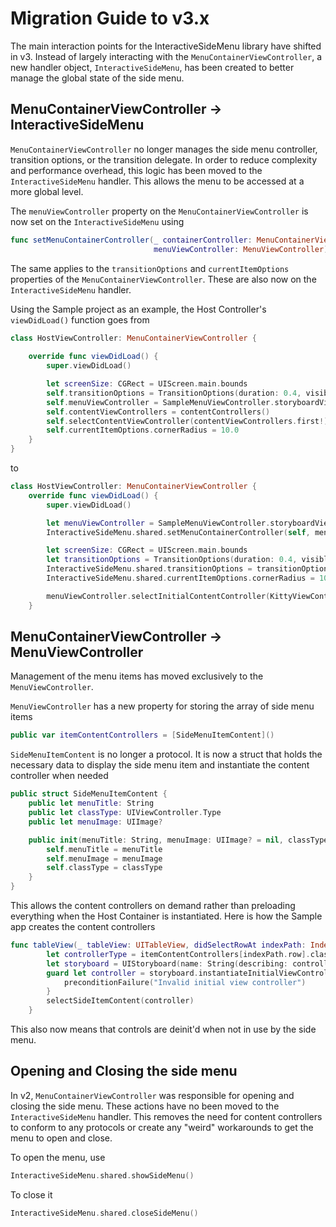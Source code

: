 # Migration Guide to v3.x

The main interaction points for the InteractiveSideMenu library have shifted in v3.  Instead of largely interacting with the `MenuContainerViewController`, a new handler object, `InteractiveSideMenu`, has been created to better manage the global state of the side menu.


## MenuContainerViewController -> InteractiveSideMenu
`MenuContainerViewController` no longer manages the side menu controller, transition options, or the transition delegate.  In order to reduce complexity and performance overhead, this logic has been moved to the `InteractiveSideMenu` handler.  This allows the menu to be accessed at a more global level.

The `menuViewController` property on the `MenuContainerViewController` is now set on the `InteractiveSideMenu` using
```swift
func setMenuContainerController(_ containerController: MenuContainerViewController,
                                menuViewController: MenuViewController)
```

The same applies to the `transitionOptions` and `currentItemOptions` properties of the `MenuContainerViewController`.  These are also now on the `InteractiveSideMenu` handler.

Using the Sample project as an example, the Host Controller's `viewDidLoad()` function goes from
```swift
class HostViewController: MenuContainerViewController {
    
    override func viewDidLoad() {
        super.viewDidLoad()

        let screenSize: CGRect = UIScreen.main.bounds
        self.transitionOptions = TransitionOptions(duration: 0.4, visibleContentWidth: screenSize.width / 6)
        self.menuViewController = SampleMenuViewController.storyboardViewController()
        self.contentViewControllers = contentControllers()
        self.selectContentViewController(contentViewControllers.first!)
        self.currentItemOptions.cornerRadius = 10.0
    }
}
```
to 
```swift
class HostViewController: MenuContainerViewController {
    override func viewDidLoad() {
        super.viewDidLoad()

        let menuViewController = SampleMenuViewController.storyboardViewController()
        InteractiveSideMenu.shared.setMenuContainerController(self, menuViewController: menuViewController)

        let screenSize: CGRect = UIScreen.main.bounds
        let transitionOptions = TransitionOptions(duration: 0.4, visibleContentWidth: screenSize.width / 6)
        InteractiveSideMenu.shared.transitionOptions = transitionOptions
        InteractiveSideMenu.shared.currentItemOptions.cornerRadius = 10.0

        menuViewController.selectInitialContentController(KittyViewController.storyboardViewController())
    }
```

## MenuContainerViewController -> MenuViewController
Management of the menu items has moved exclusively to the `MenuViewController`.

`MenuViewController` has a new property for storing the array of side menu items
```swift
public var itemContentControllers = [SideMenuItemContent]()
```

`SideMenuItemContent` is no longer a protocol. It is now a struct that holds the necessary data to display the side menu item and instantiate the content controller when needed
```swift
public struct SideMenuItemContent {
    public let menuTitle: String
    public let classType: UIViewController.Type
    public let menuImage: UIImage?

    public init(menuTitle: String, menuImage: UIImage? = nil, classType: UIViewController.Type) {
        self.menuTitle = menuTitle
        self.menuImage = menuImage
        self.classType = classType
    }
}
```

This allows the content controllers on demand rather than preloading everything when the Host Container is instantiated.  Here is how the Sample app creates the content controllers
```swift
func tableView(_ tableView: UITableView, didSelectRowAt indexPath: IndexPath) {
        let controllerType = itemContentControllers[indexPath.row].classType
        let storyboard = UIStoryboard(name: String(describing: controllerType.self), bundle: nil)
        guard let controller = storyboard.instantiateInitialViewController() else {
            preconditionFailure("Invalid initial view controller")
        }
        selectSideItemContent(controller)
    }
```

This also now means that controls are deinit'd when not in use by the side menu.

## Opening and Closing the side menu
In v2, `MenuContainerViewController` was responsible for opening and closing the side menu.  These actions have no been moved to the `InteractiveSideMenu` handler.  This removes the need for content controllers to conform to any protocols or create any "weird" workarounds to get the menu to open and close.

To open the menu, use
```swift
InteractiveSideMenu.shared.showSideMenu()
```
To close it
```swift
InteractiveSideMenu.shared.closeSideMenu()
```

